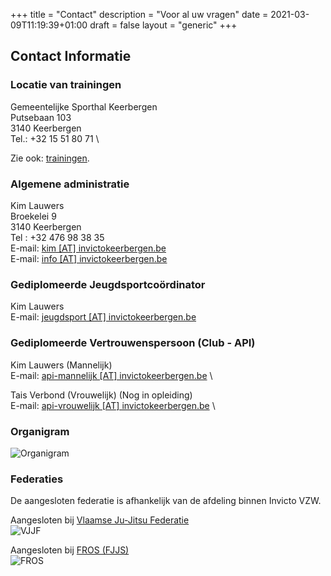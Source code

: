 +++
title = "Contact"
description = "Voor al uw vragen"
date = 2021-03-09T11:19:39+01:00
draft = false
layout = "generic"
+++
## Contact Informatie
### Locatie van trainingen
Gemeentelijke Sporthal Keerbergen \
Putsebaan 103 \
3140 Keerbergen \
Tel.: +32 15 51 80 71 \

Zie ook: [trainingen](/trainingen).

### Algemene administratie
Kim Lauwers  \
Broekelei 9 \
3140 Keerbergen \
Tel : +32 476 98 38 35 \
E-mail: [kim [AT] invictokeerbergen.be](mailto:kim@invictokeerbergen.be) \
E-mail: [info [AT] invictokeerbergen.be](mailto:info@invictokeerbergen.be)

### Gediplomeerde Jeugdsportcoördinator
Kim Lauwers \
E-mail: [jeugdsport [AT] invictokeerbergen.be](mailto:jeugdsport@invictokeerbergen.be)

### Gediplomeerde Vertrouwenspersoon (Club - API)
Kim Lauwers (Mannelijk) \
E-mail: [api-mannelijk [AT] invictokeerbergen.be](mailto:api-mannelijk@invictokeerbergen.be) \

Tais Verbond (Vrouwelijk) (Nog in opleiding) \
E-mail: [api-vrouwelijk [AT] invictokeerbergen.be](mailto:api-vrouwelijk@invictokeerbergen.be) \

### Organigram
![Organigram](/images/club/organigram.jpg "Organigram")

### Federaties
De aangesloten federatie is afhankelijk van de afdeling binnen Invicto VZW.

Aangesloten bij [Vlaamse Ju-Jitsu Federatie](http://vjjf.be) \
  ![VJJF](/images/federatie/vjjf-logo.webp "VJJF LOGO")

Aangesloten bij [FROS (FJJS)](http://www.fros.be/sportfiche/martial-arts) \
  ![FROS](/images/federatie/fros-logo.webp "FROS LOGO")